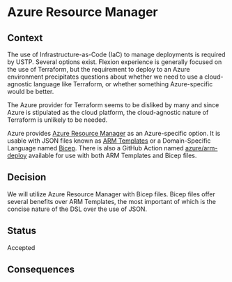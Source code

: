 # Azure Resource Manager

## Context

The use of Infrastructure-as-Code (IaC) to manage deployments is required by USTP. Several options exist. Flexion experience is generally focused on the use of Terraform, but the requirement to deploy to an Azure environment precipitates questions about whether we need to use a cloud-agnostic language like Terraform, or whether something Azure-specific would be better.

The Azure provider for Terraform seems to be disliked by many and since Azure is stipulated as the cloud platform, the cloud-agnostic nature of Terraform is unlikely to be needed.

Azure provides [Azure Resource Manager](https://learn.microsoft.com/en-us/azure/azure-resource-manager/management/overview) as an Azure-specific option. It is usable with JSON files known as [ARM Templates](https://learn.microsoft.com/en-us/azure/azure-resource-manager/templates/overview) or a Domain-Specific Language named [Bicep](https://learn.microsoft.com/en-us/azure/azure-resource-manager/bicep/overview?tabs=bicep). There is also a GitHub Action named [azure/arm-deploy](https://github.com/Azure/arm-deploy) available for use with both ARM Templates and Bicep files.

## Decision

We will utilize Azure Resource Manager with Bicep files. Bicep files offer several benefits over ARM Templates, the most important of which is the concise nature of the DSL over the use of JSON.

## Status

Accepted

## Consequences
